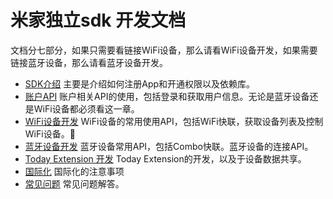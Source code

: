 # 米家独立sdk 开发文档
文档分七部分，如果只需要看链接WiFi设备，那么请看WiFi设备开发，如果需要链接蓝牙设备，那么请看蓝牙设备开发。

- [SDK介绍](./SDK.md)  主要是介绍如何注册App和开通权限以及依赖库。
- [账户API](./account.md)  账户相关API的使用，包括登录和获取用户信息。无论是蓝牙设备还是WiFi设备都必须看这一章。
- [WiFi设备开发](./MiHomeAPI.md) WiFi设备的常用使用API，包括WiFi快联，获取设备列表及控制WiFi设备。
- [蓝牙设备开发](./MiHomeBluetoothAPI.md) 蓝牙设备常用API，包括Combo快联。蓝牙设备的连接API。
- [Today Extension 开发](./widget.md) Today Extension的开发，以及于设备数据共享。
- [国际化](./internationalization.md) 国际化的注意事项
- [常见问题](./FAQ.md) 常见问题解答。




